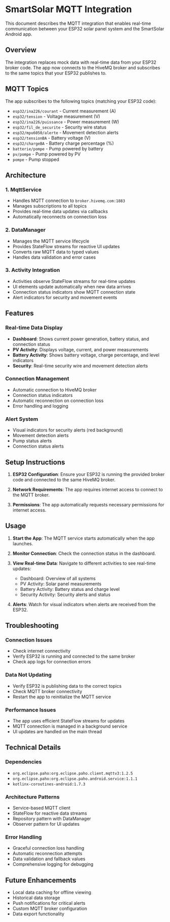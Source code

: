 # SmartSolar MQTT Integration

This document describes the MQTT integration that enables real-time communication between your ESP32 solar panel system and the SmartSolar Android app.

## Overview

The integration replaces mock data with real-time data from your ESP32 broker code. The app now connects to the HiveMQ broker and subscribes to the same topics that your ESP32 publishes to.

## MQTT Topics

The app subscribes to the following topics (matching your ESP32 code):

- `esp32/ina226/courant` - Current measurement (A)
- `esp32/tension` - Voltage measurement (V)
- `esp32/ina226/puissance` - Power measurement (W)
- `esp32/fil_de_securite` - Security wire status
- `esp32/mpu6050/alerte` - Movement detection alerts
- `esp32/tensionBA` - Battery voltage (V)
- `esp32/chargeBA` - Battery charge percentage (%)
- `batterie/pompe` - Pump powered by battery
- `pv/pompe` - Pump powered by PV
- `pompe` - Pump stopped

## Architecture

### 1. MqttService
- Handles MQTT connection to `broker.hivemq.com:1883`
- Manages subscriptions to all topics
- Provides real-time data updates via callbacks
- Automatically reconnects on connection loss

### 2. DataManager
- Manages the MQTT service lifecycle
- Provides StateFlow streams for reactive UI updates
- Converts raw MQTT data to typed values
- Handles data validation and error cases

### 3. Activity Integration
- Activities observe StateFlow streams for real-time updates
- UI elements update automatically when new data arrives
- Connection status indicators show MQTT connection state
- Alert indicators for security and movement events

## Features

### Real-time Data Display
- **Dashboard**: Shows current power generation, battery status, and connection status
- **PV Activity**: Displays voltage, current, and power measurements
- **Battery Activity**: Shows battery voltage, charge percentage, and level indicators
- **Security**: Real-time security wire and movement detection alerts

### Connection Management
- Automatic connection to HiveMQ broker
- Connection status indicators
- Automatic reconnection on connection loss
- Error handling and logging

### Alert System
- Visual indicators for security alerts (red background)
- Movement detection alerts
- Pump status alerts
- Connection status alerts

## Setup Instructions

1. **ESP32 Configuration**: Ensure your ESP32 is running the provided broker code and connected to the same HiveMQ broker.

2. **Network Requirements**: The app requires internet access to connect to the MQTT broker.

3. **Permissions**: The app automatically requests necessary permissions for internet access.

## Usage

1. **Start the App**: The MQTT service starts automatically when the app launches.

2. **Monitor Connection**: Check the connection status in the dashboard.

3. **View Real-time Data**: Navigate to different activities to see real-time updates:
   - Dashboard: Overview of all systems
   - PV Activity: Solar panel measurements
   - Battery Activity: Battery status and charge level
   - Security Activity: Security alerts and status

4. **Alerts**: Watch for visual indicators when alerts are received from the ESP32.

## Troubleshooting

### Connection Issues
- Check internet connectivity
- Verify ESP32 is running and connected to the same broker
- Check app logs for connection errors

### Data Not Updating
- Verify ESP32 is publishing data to the correct topics
- Check MQTT broker connectivity
- Restart the app to reinitialize the MQTT service

### Performance Issues
- The app uses efficient StateFlow streams for updates
- MQTT connection is managed in a background service
- UI updates are handled on the main thread

## Technical Details

### Dependencies
- `org.eclipse.paho:org.eclipse.paho.client.mqttv3:1.2.5`
- `org.eclipse.paho:org.eclipse.paho.android.service:1.1.1`
- `kotlinx-coroutines-android:1.7.3`

### Architecture Patterns
- Service-based MQTT client
- StateFlow for reactive data streams
- Repository pattern with DataManager
- Observer pattern for UI updates

### Error Handling
- Graceful connection loss handling
- Automatic reconnection attempts
- Data validation and fallback values
- Comprehensive logging for debugging

## Future Enhancements

- Local data caching for offline viewing
- Historical data storage
- Push notifications for critical alerts
- Custom MQTT broker configuration
- Data export functionality
